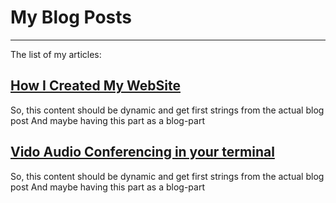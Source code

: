 # My Blog Posts
-----------
The list of my articles:

## [How I Created My WebSite](/blogs/how-i-created-my-personal-website)
So, this content should be dynamic and get first strings from the actual blog post
And maybe having this part as a blog-part

## [Vido Audio Conferencing in your terminal](/blogs/video-audio-conferencing-in-your-terminal)
So, this content should be dynamic and get first strings from the actual blog post
And maybe having this part as a blog-part

